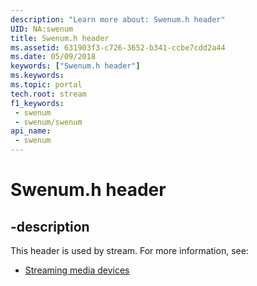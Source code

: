 ```yaml
---
description: "Learn more about: Swenum.h header"
UID: NA:swenum
title: Swenum.h header
ms.assetid: 631903f3-c726-3652-b341-ccbe7cdd2a44
ms.date: 05/09/2018
keywords: ["Swenum.h header"]
ms.keywords: 
ms.topic: portal
tech.root: stream
f1_keywords:
 - swenum
 - swenum/swenum
api_name:
 - swenum
---
```


# Swenum.h header


## -description

This header is used by stream. For more information, see:

- [Streaming media devices](../_stream/index.md)

